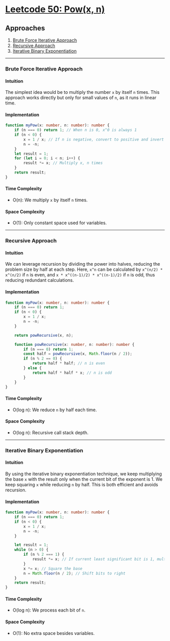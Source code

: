 # [Leetcode 50: Pow(x, n)](https://leetcode.com/problems/powx-n/)

## Approaches
1. [Brute Force Iterative Approach](#brute-force-iterative-approach)
2. [Recursive Approach](#recursive-approach)
3. [Iterative Binary Exponentiation](#iterative-binary-exponentiation)

---

### Brute Force Iterative Approach

#### Intuition
The simplest idea would be to multiply the number `x` by itself `n` times. This approach works directly but only for small values of `n`, as it runs in linear time.

#### Implementation

```typescript
function myPow(x: number, n: number): number {
    if (n === 0) return 1; // When n is 0, x^0 is always 1
    if (n < 0) {
        x = 1 / x; // If n is negative, convert to positive and invert x
        n = -n;
    }
    let result = 1;
    for (let i = 0; i < n; i++) {
        result *= x; // Multiply x, n times
    }
    return result;
}
```

#### Time Complexity
- O(n): We multiply `x` by itself `n` times.

#### Space Complexity
- O(1): Only constant space used for variables.

---

### Recursive Approach

#### Intuition
We can leverage recursion by dividing the power into halves, reducing the problem size by half at each step. Here, `x^n` can be calculated by `x^(n/2) * x^(n/2)` if `n` is even, and `x * x^((n-1)/2) * x^((n-1)/2)` if `n` is odd, thus reducing redundant calculations.

#### Implementation

```typescript
function myPow(x: number, n: number): number {
    if (n === 0) return 1;
    if (n < 0) {
        x = 1 / x;
        n = -n;
    }

    return powRecursive(x, n);

    function powRecursive(x: number, n: number): number {
        if (n === 0) return 1;
        const half = powRecursive(x, Math.floor(n / 2));
        if (n % 2 == 0) {
            return half * half; // n is even
        } else {
            return half * half * x; // n is odd
        }
    }
}
```

#### Time Complexity
- O(log n): We reduce `n` by half each time.

#### Space Complexity
- O(log n): Recursive call stack depth.

---

### Iterative Binary Exponentiation

#### Intuition
By using the iterative binary exponentiation technique, we keep multiplying the base `x` with the result only when the current bit of the exponent is 1. We keep squaring `x` while reducing `n` by half. This is both efficient and avoids recursion.

#### Implementation

```typescript
function myPow(x: number, n: number): number {
    if (n === 0) return 1;
    if (n < 0) {
        x = 1 / x;
        n = -n;
    }

    let result = 1;
    while (n > 0) {
        if (n % 2 === 1) {
            result *= x; // If current least significant bit is 1, multiply by x
        }
        x *= x; // Square the base
        n = Math.floor(n / 2); // Shift bits to right
    }
    return result;
}
```

#### Time Complexity
- O(log n): We process each bit of `n`.

#### Space Complexity
- O(1): No extra space besides variables.

